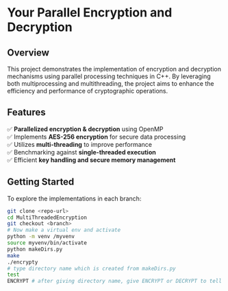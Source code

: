 # Your Parallel Encryption and Decryption

## Overview

This project demonstrates the implementation of encryption and decryption mechanisms using parallel processing techniques in C++. By leveraging both multiprocessing and multithreading, the project aims to enhance the efficiency and performance of cryptographic operations.


## Features  
✅ **Parallelized encryption & decryption** using OpenMP  
✅ Implements **AES-256 encryption** for secure data processing  
✅ Utilizes **multi-threading** to improve performance  
✅ Benchmarking against **single-threaded execution**  
✅ Efficient **key handling and secure memory management**  


<!-- ## Branches

The repository contains two primary branches, each focusing on a distinct parallel processing approach:

### 1. `add/childProcessing`

**Description:** This branch showcases the use of parallel multiprocessing by creating child processes to handle encryption and decryption tasks. It utilizes the `fork()` system call to spawn child processes, enabling concurrent execution of tasks.

**Key Features:**

- **Process Management:** Implements process creation and management using `fork()`.
- **Task Queue:** Manages encryption and decryption tasks using a queue structure.
- **Task Execution:** Child processes execute tasks independently, allowing parallel processing.

### 2. `add/multithreading`

**Description:** This branch focuses on multithreading combined with shared memory to perform encryption and decryption. It employs POSIX threads (`pthread`) and utilizes shared memory segments for efficient inter-thread communication.

**Key Features:**

- **Multithreading:** Implements concurrent execution using POSIX threads.
- **Shared Memory:** Utilizes shared memory for communication between threads.
- **Semaphores:** Employs semaphores to manage synchronization and ensure data consistency. -->

## Getting Started

To explore the implementations in each branch:

   ```bash
   git clone <repo-url>
   cd MultiThreadedEncryption
   git checkout <branch>
   # Now make a virtual env and activate
   python -m venv /myvenv
   source myvenv/bin/activate
   python makeDirs.py
   make
   ./encrypty
   # type directory name which is created from makeDirs.py
   test
   ENCRYPT # after giving directory name, give ENCRYPT or DECRYPT to tell what to do
   ```

